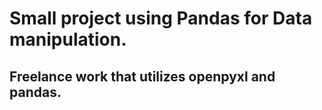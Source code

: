 # Small project using Pandas for Data manipulation.

## Freelance work that utilizes openpyxl and pandas.
